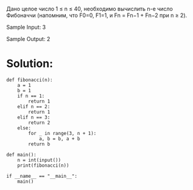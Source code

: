 Дано целое число 1 ≤ n ≤ 40, необходимо вычислить n-е число Фибоначчи (напомним, что F0=0, F1=1, и Fn = Fn−1 + Fn−2 при n ≥ 2).

Sample Input:
3

Sample Output:
2

# Solution:
```
def fibonacci(n):
    a = 1
    b = 1
    if n == 1: 
        return 1
    elif n == 2:
        return 1
    elif n == 3:
        return 2
    else:
        for _ in range(3, n + 1):
            a, b = b, a + b
        return b

def main():
    n = int(input())
    print(fibonacci(n))

if __name__ == "__main__":
    main()
```
